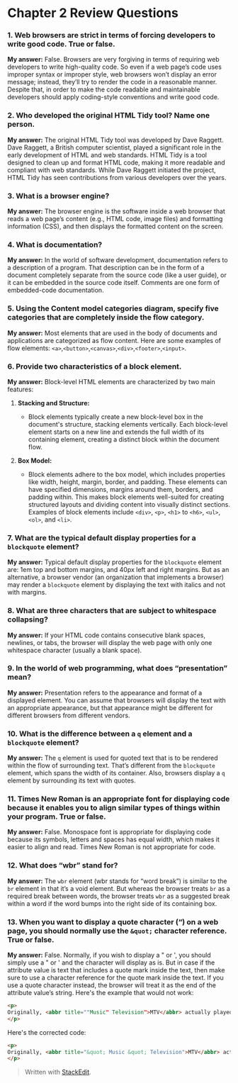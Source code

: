 ﻿# Chapter 2 Review Questions

### 1. Web browsers are strict in terms of forcing developers to write good code. True or false.

**My answer:** False. Browsers are very forgiving in terms of requiring web developers to write high-quality code. So even if a web page’s code uses improper syntax or improper style, web browsers won’t display an error message; instead, they’ll try to render the code in a reasonable manner. Despite that, in order to make the code readable and maintainable developers should apply coding-style conventions and write good code.

### 2. Who developed the original HTML Tidy tool? Name one person.

**My answer:** The original HTML Tidy tool was developed by Dave Raggett. Dave Raggett, a British computer scientist, played a significant role in the early development of HTML and web standards. HTML Tidy is a tool designed to clean up and format HTML code, making it more readable and compliant with web standards. While Dave Raggett initiated the project, HTML Tidy has seen contributions from various developers over the years.

### 3. What is a browser engine?

**My answer:** The browser engine is the software inside a web browser that reads a web page’s content (e.g., HTML code, image files) and formatting information (CSS), and then displays the formatted content on the screen.

### 4. What is documentation?

**My answer:** In the world of software development, documentation refers to a description of a program. That description can be in the form of a document completely separate from the source code (like a user guide), or it can be embedded in the source code itself. Comments are one form of embedded-­code documentation.

### 5. Using the Content model categories diagram, specify five categories that are completely inside the flow category.

**My answer:** Most elements that are used in the body of documents and applications are categorized as flow content. Here are some examples of flow elements: `<a>`,`<button>`,`<canvas>`,`<div>`,`<footer>`,`<input>`.

### 6. Provide two characteristics of a block element.

**My answer:** Block-level HTML elements are characterized by two main features:

1. **Stacking and Structure:**
   - Block elements typically create a new block-level box in the document's structure, stacking elements vertically. Each block-level element starts on a new line and extends the full width of its containing element, creating a distinct block within the document flow.

2. **Box Model:**
   - Block elements adhere to the box model, which includes properties like width, height, margin, border, and padding. These elements can have specified dimensions, margins around them, borders, and padding within. This makes block elements well-suited for creating structured layouts and dividing content into visually distinct sections. Examples of block elements include `<div>`, `<p>`, `<h1>` to `<h6>`, `<ul>`, `<ol>`, and `<li>`.

### 7. What are the typical default display properties for a `blockquote` element?

**My answer:** Typical default display properties for the `blockquote` element are: 1em top and bottom margins, and 40px left and right margins. But as an alternative, a browser vendor (an organization that implements a browser) may render a `blockquote` element by displaying the text with italics and not with margins.

### 8. What are three characters that are subject to whitespace collapsing?

**My answer:** If your HTML code contains consecutive blank spaces, newlines, or tabs, the browser will display the web page with only one whitespace character (usually a blank space).

### 9. In the world of web programming, what does “presentation” mean?

**My answer:** Presentation refers to the appearance and format of a displayed element. You can assume that browsers will display the text with an appropriate appearance, but that appearance might be different for different browsers from different vendors.

### 10. What is the difference between a `q` element and a `blockquote` element?

**My answer:** The `q` element is used for quoted text that is to be rendered within the flow of surrounding text. That’s different from the `blockquote` element, which spans the width of its container. Also, browsers display a `q` element by surrounding its text with quotes.

### 11. Times New Roman is an appropriate font for displaying code because it enables you to align similar types of things within your program. True or false.

**My answer:** False. Monospace font is appropriate for displaying code because its symbols, letters and spaces has equal width, which makes it easier to align and read. Times New Roman is not appropriate for code.

### 12. What does “wbr” stand for?

**My answer:** The `wbr` element (wbr stands for “word break”) is similar to the `br` element in that it’s a void element. But whereas the browser treats `br` as a required break between words, the browser treats `wbr` as a suggested break within a word if the word bumps into the right side of its containing box.

### 13. When you want to display a quote character (“) on a web page, you should normally use the `&quot;` character reference. True or false.

**My answer:** False. Normally, if you wish to display a " or ', you should simply use a " or ' and the character will display as is. But in case if the attribute value is text that includes a quote mark inside the text, then make sure to use a character reference for the quote mark inside the text. If you use a quote character instead, the browser will treat it as the end of the attribute value’s string. 
Here's the example that would not work:
```html
<p>
Originally, <abbr title=""Music" Television">MTV</abbr> actually played music.
</p>
```
Here's the corrected code:
```html
<p>
Originally, <abbr title="&quot; Music &quot; Television">MTV</abbr> actually played music.
</p>
```

> Written with [StackEdit](https://stackedit.io/).
